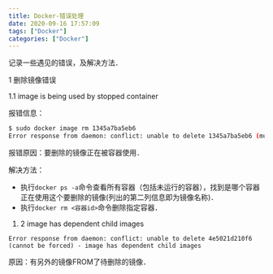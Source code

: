 ```yaml
---
title: Docker-错误处理
date: 2020-09-16 17:57:09
tags: ["Docker"]
categories: ["Docker"]
---
```




记录一些遇见的错误，及解决方法．

<!--more-->

1 删除镜像错误

1.1 image is being used by stopped container <xxx>

报错信息：

```bash
$ sudo docker image rm 1345a7ba5eb6
Error response from daemon: conflict: unable to delete 1345a7ba5eb6 (must be forced) - image is being used by stopped container 69bbed5c06aa
```

报错原因：要删除的镜像正在被容器使用．

解决方法：

- 执行`docker ps -a`命令查看所有容器（包括未运行的容器），找到是哪个容器正在使用这个要删除的镜像(列出的第二列信息即为镜像名称)．
- 执行`docker rm <容器id>`命令删除指定容器．



1. 2 image has dependent child images

```
Error response from daemon: conflict: unable to delete 4e5021d210f6 (cannot be forced) - image has dependent child images
```

原因：有另外的镜像FROM了待删除的镜像．



